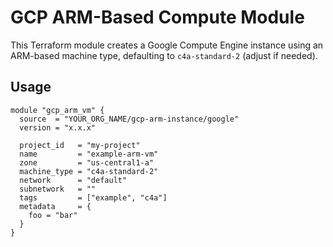 # GCP ARM-Based Compute Module

This Terraform module creates a Google Compute Engine instance using an ARM-based machine type, defaulting to `c4a-standard-2` (adjust if needed).

## Usage

```hcl
module "gcp_arm_vm" {
  source  = "YOUR_ORG_NAME/gcp-arm-instance/google"
  version = "x.x.x"

  project_id   = "my-project"
  name         = "example-arm-vm"
  zone         = "us-central1-a"
  machine_type = "c4a-standard-2"
  network      = "default"
  subnetwork   = ""
  tags         = ["example", "c4a"]
  metadata     = {
    foo = "bar"
  }
}